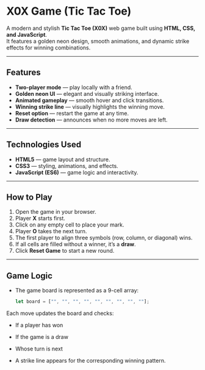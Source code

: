 # X0X Game (Tic Tac Toe)

A modern and stylish **Tic Tac Toe (X0X)** web game built using **HTML, CSS, and JavaScript**.  
It features a golden neon design, smooth animations, and dynamic strike effects for winning combinations.

---
##  Features

-  **Two-player mode** — play locally with a friend.  
-  **Golden neon UI** — elegant and visually striking interface.  
-  **Animated gameplay** — smooth hover and click transitions.  
-  **Winning strike line** — visually highlights the winning move.  
-  **Reset option** — restart the game at any time.  
-  **Draw detection** — announces when no more moves are left.



---
## Technologies Used

- **HTML5** — game layout and structure.  
- **CSS3** — styling, animations, and effects.  
- **JavaScript (ES6)** — game logic and interactivity.


---

##  How to Play

1. Open the game in your browser.  
2. Player **X** starts first.  
3. Click on any empty cell to place your mark.  
4. Player **O** takes the next turn.  
5. The first player to align three symbols (row, column, or diagonal) wins.  
6. If all cells are filled without a winner, it’s a **draw**.  
7. Click **Reset Game** to start a new round.

---

##  Game Logic

- The game board is represented as a 9-cell array:
  ```js
  let board = ["", "", "", "", "", "", "", "", ""];
Each move updates the board and checks:

- If a player has won

- If the game is a draw

- Whose turn is next

- A strike line appears for the corresponding winning pattern.


